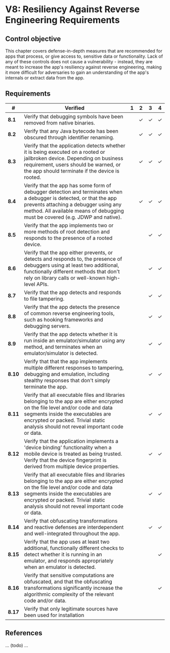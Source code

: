 # V8: Resiliency Against Reverse Engineering Requirements

## Control objective

This chapter covers defense-in-depth measures that are recommended for apps that process, or give access to, sensitive data or functionality. Lack of any of these controls does not cause a vulnerability - instead, they are meant to increase the app's resiliency against reverse engineering, making it more difficult for adversaries to gain an understanding of the app's internals or extract data from the app.

## Requirements

| # | Verified | 1 | 2 | 3 | 4 |
| --- | --- | --- | --- | --- | --- |
| **8.1** | Verify that debugging symbols have been removed from native binaries. |   | ✓ | ✓ | ✓ |
| **8.2** | Verify that any Java bytecode has been obscured through identifier renaming.  |   | ✓ | ✓ | ✓ |
| **8.3** | Verify that the application detects whether it is being executed on a rooted or jailbroken device. Depending on business requirement, users should be warned, or the app should terminate if the device is rooted. |   | ✓ | ✓ | ✓ |
| **8.4** | Verify that the app has some form of debugger detection and terminates when a debugger is detected, or that the app prevents attaching a debugger using any method. All available means of debugging must be covered (e.g. JDWP and native). |   | ✓ | ✓ | ✓ |
| **8.5** | Verify that the app implements two or more methods of root detection and responds to the presence of a rooted device.  |   |  | ✓ | ✓ |
| **8.6** | Verify that the app either prevents, or detects and responds to, the presence of debuggers using at least two additional, functionally different methods that don't rely on library calls or well-known high-level APIs. |   |   | ✓ | ✓ |
| **8.7** | Verify that the app detects and responds to file tampering. |   |   | ✓ | ✓ |
| **8.8** | Verify that the app detects the presence of common reverse engineering tools, such as hooking frameworks and debugging servers. |   |   | ✓ | ✓ |
| **8.9** | Verify that the app detects whether it is run inside an emulator/simulator using any method, and terminates when an emulator/simulator is detected.  |   |   | ✓ | ✓ |
| **8.10** | Verify that that the app implements multiple different responses to tampering, debugging and emulation, including stealthy responses that don't simply terminate the app. |   |   | ✓ | ✓ |
| **8.11** | Verify that all executable files and libraries belonging to the app are either encrypted on the file level and/or code and data segments inside the executables are encrypted or packed. Trivial static analysis should not reveal important code or data. |   |   | ✓ | ✓ |
| **8.12**| Verify that the application implements a 'device binding' functionality when a mobile device is treated as being trusted. Verify that the device fingerprint is derived from multiple device properties.  |   |   | ✓ | ✓ |
| **8.13** | Verify that all executable files and libraries belonging to the app are either encrypted on the file level and/or code and data segments inside the executables are encrypted or packed. Trivial static analysis should not reveal important code or data. |   |   | ✓ | ✓ |
| **8.14** | Verify that obfuscating transformations and reactive defenses are interdependent and well-integrated throughout the app.  |   |   | ✓ | ✓ |
| **8.15** | Verify that the app uses at least two additional, functionally different checks to detect whether it is running in an emulator, and responds appropriately when an emulator is detected.|   |   |   | ✓ |
| **8.16** | Verify that sensitive computations are obfuscated, and that the obfuscating transformations significantly increase the algorithmic complexity of the relevant code and/or data. |   |   |   | ✓ |
| **8.17** | Verify that only legitimate sources have been used for installation | 

## References

... (todo) ...
